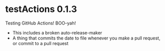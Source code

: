 # testActions 0.1.3
Testing GitHub Actions! BOO-yah!

- This includes a broken auto-release-maker
- A thing that commits the date to file whenever you make a pull request, or commit to a pull request
